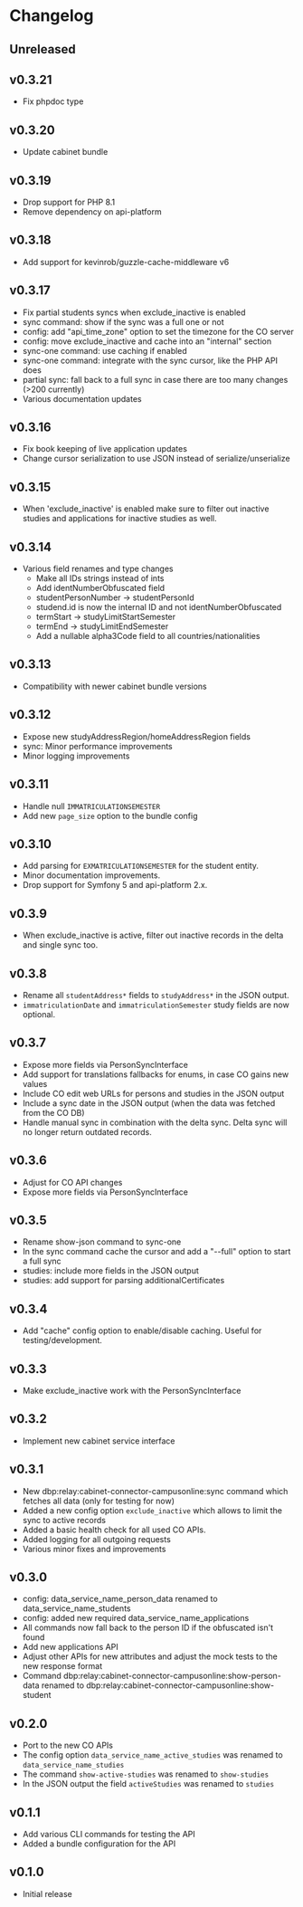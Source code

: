 # Changelog

## Unreleased

## v0.3.21

- Fix phpdoc type

## v0.3.20

- Update cabinet bundle

## v0.3.19

- Drop support for PHP 8.1
- Remove dependency on api-platform

## v0.3.18

- Add support for kevinrob/guzzle-cache-middleware v6

## v0.3.17

- Fix partial students syncs when exclude_inactive is enabled
- sync command: show if the sync was a full one or not
- config: add "api_time_zone" option to set the timezone for the CO server
- config: move exclude_inactive and cache into an "internal" section
- sync-one command: use caching if enabled
- sync-one command: integrate with the sync cursor, like the PHP API does
- partial sync: fall back to a full sync in case there are too many changes (>200 currently)
- Various documentation updates

## v0.3.16

- Fix book keeping of live application updates
- Change cursor serialization to use JSON instead of serialize/unserialize

## v0.3.15

- When 'exclude_inactive' is enabled make sure to filter out inactive studies
  and applications for inactive studies as well.

## v0.3.14

- Various field renames and type changes
  - Make all IDs strings instead of ints
  - Add identNumberObfuscated field
  - studentPersonNumber -> studentPersonId
  - studend.id is now the internal ID and not identNumberObfuscated
  - termStart -> studyLimitStartSemester
  - termEnd -> studyLimitEndSemester
  - Add a nullable alpha3Code field to all countries/nationalities

## v0.3.13

- Compatibility with newer cabinet bundle versions

## v0.3.12

- Expose new studyAddressRegion/homeAddressRegion fields
- sync: Minor performance improvements
- Minor logging improvements

## v0.3.11

- Handle null `IMMATRICULATIONSEMESTER`
- Add new `page_size` option to the bundle config

## v0.3.10

- Add parsing for `EXMATRICULATIONSEMESTER` for the student entity.
- Minor documentation improvements.
- Drop support for Symfony 5 and api-platform 2.x.

## v0.3.9

- When exclude_inactive is active, filter out inactive records in the delta and single sync too.

## v0.3.8

- Rename all `studentAddress*` fields to `studyAddress*` in the JSON output.
- `immatriculationDate` and `immatriculationSemester` study fields are now optional.

## v0.3.7

- Expose more fields via PersonSyncInterface
- Add support for translations fallbacks for enums, in case CO gains new values
- Include CO edit web URLs for persons and studies in the JSON output
- Include a sync date in the JSON output (when the data was fetched from the CO DB)
- Handle manual sync in combination with the delta sync. Delta sync will no longer
  return outdated records.

## v0.3.6

- Adjust for CO API changes
- Expose more fields via PersonSyncInterface

## v0.3.5

- Rename show-json command to sync-one
- In the sync command cache the cursor and add a "--full" option to start a full sync
- studies: include more fields in the JSON output
- studies: add support for parsing additionalCertificates

## v0.3.4

- Add "cache" config option to enable/disable caching. Useful for testing/development.

## v0.3.3

- Make exclude_inactive work with the PersonSyncInterface

## v0.3.2

- Implement new cabinet service interface

## v0.3.1

- New dbp:relay:cabinet-connector-campusonline:sync command which fetches all data (only
  for testing for now)
- Added a new config option `exclude_inactive` which allows to limit the sync to active records
- Added a basic health check for all used CO APIs.
- Added logging for all outgoing requests
- Various minor fixes and improvements

## v0.3.0

- config: data_service_name_person_data renamed to data_service_name_students
- config: added new required data_service_name_applications
- All commands now fall back to the person ID if the obfuscated isn't found
- Add new applications API
- Adjust other APIs for new attributes and adjust the mock tests to the new response format
- Command dbp:relay:cabinet-connector-campusonline:show-person-data renamed to
  dbp:relay:cabinet-connector-campusonline:show-student

## v0.2.0

- Port to the new CO APIs
- The config option `data_service_name_active_studies` was renamed to `data_service_name_studies`
- The command `show-active-studies` was renamed to `show-studies`
- In the JSON output the field `activeStudies` was renamed to `studies`

## v0.1.1

- Add various CLI commands for testing the API
- Added a bundle configuration for the API

## v0.1.0

- Initial release
